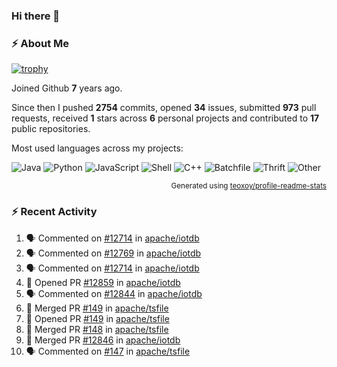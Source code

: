 ### Hi there 👋

### :zap: About Me

[![trophy](https://github-profile-trophy.vercel.app/?username=HTHou&theme=onedark)](https://github.com/ryo-ma/github-profile-trophy)
   
Joined Github **7** years ago.

Since then I pushed **2754** commits, opened **34** issues, submitted **973** pull requests, received **1** stars across **6** personal projects and contributed to **17** public repositories.

Most used languages across my projects:

![Java](https://img.shields.io/static/v1?style=flat-square&label=%E2%A0%80&color=555&labelColor=%23b07219&message=Java%EF%B8%B196.4%25)
![Python](https://img.shields.io/static/v1?style=flat-square&label=%E2%A0%80&color=555&labelColor=%233572A5&message=Python%EF%B8%B10.8%25)
![JavaScript](https://img.shields.io/static/v1?style=flat-square&label=%E2%A0%80&color=555&labelColor=%23f1e05a&message=JavaScript%EF%B8%B10.6%25)
![Shell](https://img.shields.io/static/v1?style=flat-square&label=%E2%A0%80&color=555&labelColor=%2389e051&message=Shell%EF%B8%B10.4%25)
![C++](https://img.shields.io/static/v1?style=flat-square&label=%E2%A0%80&color=555&labelColor=%23f34b7d&message=C%2B%2B%EF%B8%B10.4%25)
![Batchfile](https://img.shields.io/static/v1?style=flat-square&label=%E2%A0%80&color=555&labelColor=%23C1F12E&message=Batchfile%EF%B8%B10.3%25)
![Thrift](https://img.shields.io/static/v1?style=flat-square&label=%E2%A0%80&color=555&labelColor=%23D12127&message=Thrift%EF%B8%B10.2%25)
![Other](https://img.shields.io/static/v1?style=flat-square&label=%E2%A0%80&color=555&labelColor=%23ededed&message=Other%EF%B8%B10.4%25)

<p align="right"><sub>Generated using <a href="https://github.com/marketplace/actions/profile-readme-stats">teoxoy/profile-readme-stats</a></sub></p>


<!--![](https://github.com/HTHou/HTHou/blob/output/github-contribution-grid-snake.svg)-->

<!--![Haonan Hou's github stats](https://github-readme-stats.vercel.app/api?username=HTHou&count_private=true&show_icons=true&theme=onedark)-->

<!--![Haonan Hou's wakatime stats](https://github-readme-stats.vercel.app/api/wakatime?username=HTHou&layout=compact&theme=onedark)-->

<!--![Top Langs](https://github-readme-stats.vercel.app/api/top-langs/?username=HTHou&theme=onedark&layout=compact)-->

### :zap: Recent Activity
<!--START_SECTION:activity-->
1. 🗣 Commented on [#12714](https://github.com/apache/iotdb/issues/12714#issuecomment-2208685151) in [apache/iotdb](https://github.com/apache/iotdb)
2. 🗣 Commented on [#12769](https://github.com/apache/iotdb/issues/12769#issuecomment-2208649422) in [apache/iotdb](https://github.com/apache/iotdb)
3. 🗣 Commented on [#12714](https://github.com/apache/iotdb/issues/12714#issuecomment-2208408156) in [apache/iotdb](https://github.com/apache/iotdb)
4. 💪 Opened PR [#12859](https://github.com/apache/iotdb/pull/12859) in [apache/iotdb](https://github.com/apache/iotdb)
5. 🗣 Commented on [#12844](https://github.com/apache/iotdb/issues/12844#issuecomment-2208255267) in [apache/iotdb](https://github.com/apache/iotdb)
6. 🎉 Merged PR [#149](https://github.com/apache/tsfile/pull/149) in [apache/tsfile](https://github.com/apache/tsfile)
7. 💪 Opened PR [#149](https://github.com/apache/tsfile/pull/149) in [apache/tsfile](https://github.com/apache/tsfile)
8. 🎉 Merged PR [#148](https://github.com/apache/tsfile/pull/148) in [apache/tsfile](https://github.com/apache/tsfile)
9. 🎉 Merged PR [#12846](https://github.com/apache/iotdb/pull/12846) in [apache/iotdb](https://github.com/apache/iotdb)
10. 🗣 Commented on [#147](https://github.com/apache/tsfile/issues/147#issuecomment-2205436119) in [apache/tsfile](https://github.com/apache/tsfile)
<!--END_SECTION:activity-->

<!--
**HTHou/HTHou** is a ✨ _special_ ✨ repository because its `README.md` (this file) appears on your GitHub profile.

Here are some ideas to get you started:

- 🔭 I’m currently working on ...
- 🌱 I’m currently learning ...
- 👯 I’m looking to collaborate on ...
- 🤔 I’m looking for help with ...
- 💬 Ask me about ...
- 📫 How to reach me: ...
- 😄 Pronouns: ...
- ⚡ Fun fact: ...
-->
